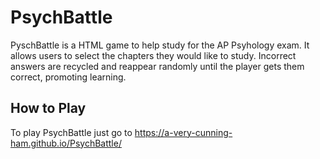 # PsychBattle
PyschBattle is a HTML game to help study for the AP Psyhology exam. It allows users to select the chapters they would like to study. Incorrect answers are recycled and reappear randomly until the player gets them correct, promoting learning. 

## How to Play
To play PsychBattle just go to https://a-very-cunning-ham.github.io/PsychBattle/
